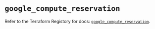 # `google_compute_reservation`

Refer to the Terraform Registory for docs: [`google_compute_reservation`](https://registry.terraform.io/providers/hashicorp/google-beta/5.26.0/docs/resources/google_compute_reservation).
